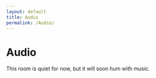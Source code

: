 ```yaml
---
layout: default
title: Audio
permalink: /Audio/
---
```


# Audio
This room is quiet for now, but it will soon hum with music. 

